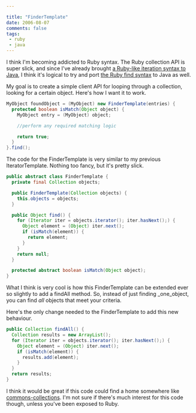 ```yaml
---

title: "FinderTemplate"
date: 2006-08-07
comments: false
tags:
 - ruby
 - java
---
```


I think I'm becoming addicted to Ruby syntax. The Ruby collection API is super slick, and since I've already brought [a Ruby-like iteration syntax to Java](http://jroller.com/page/wireframe?entry=humane_object_iteration), I think it's logical to try and port [the Ruby find syntax](http://www.rubycentral.com/ref/ref_m_enumerable.html#find) to Java as well.



My goal is to create a simple client API for looping through a collection, looking for a certain object. Here's how I want it to work.



```java
MyObject foundObject = (MyObject) new FinderTemplate(entries) {
  protected boolean isMatch(Object object) {
    MyObject entry = (MyObject) object;

    //perform any required matching logic

    return true;
  }
}.find();
```




The code for the FinderTemplate is very similar to my previous IteratorTemplate. Nothing too fancy, but it's pretty slick.



```java
public abstract class FinderTemplate {
  private final Collection objects;

  public FinderTemplate(Collection objects) {
    this.objects = objects;
  }

  public Object find() {
    for (Iterator iter = objects.iterator(); iter.hasNext();) {
      Object element = (Object) iter.next();
      if (isMatch(element)) {
        return element;
      }
    }
    return null;
  }

  protected abstract boolean isMatch(Object object);
}
```



What I think is very cool is how this FinderTemplate can be extended ever so slightly to add a findAll method. So, instead of just finding _one_object, you can find _all_ objects that meet your criteria.



Here's the only change needed to the FinderTemplate to add this new behaviour.


```java
public Collection findAll() {
  Collection results = new ArrayList();
  for (Iterator iter = objects.iterator(); iter.hasNext();) {
    Object element = (Object) iter.next();
    if (isMatch(element)) {
      results.add(element);
    }
  }
  return results;
}
```



I think it would be great if this code could find a home somewhere like [commons-collections](http://jakarta.apache.org/commons/collections/). I'm not sure if there's much interest for this code though, unless you've been exposed to Ruby.
